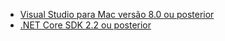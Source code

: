 * [Visual Studio para Mac versão 8.0 ou posterior](https://visualstudio.microsoft.com/downloads/)
* [.NET Core SDK 2.2 ou posterior](https://dotnet.microsoft.com/download/dotnet-core)
